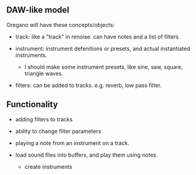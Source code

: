 


## DAW-like model

Oregano will have these concepts/objects:


- track: like a "track" in renoise. can have notes and a list of filters


- instrument: instrument defenitions or presets, and actual instantiated instruments.
  - I should make some instrument presets, like sine, saw, square, triangle waves.

- filters: can be added to tracks. e.g. reverb, low pass filter.


## Functionality

- adding filters to tracks

- ability to change filter parameters

- playing a note from an instrument on a track.

- load sound files into buffers, and play them using notes.
  - create instruments 
